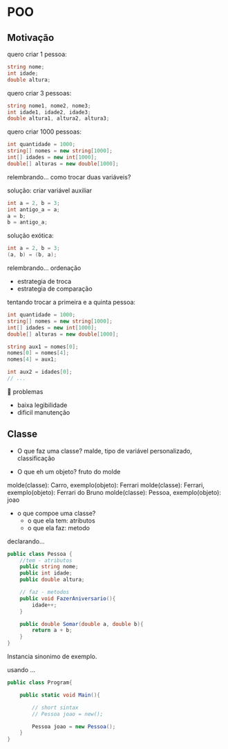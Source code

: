 # POO 

## Motivação 

quero criar 1 pessoa: 

```cs
string nome;
int idade;
double altura;
```

quero criar 3 pessoas:

```cs
string nome1, nome2, nome3;
int idade1, idade2, idade3;
double altura1, altura2, altura3;
```

quero criar 1000 pessoas:

```cs
int quantidade = 1000;
string[] nomes = new string[1000];
int[] idades = new int[1000];
double[] alturas = new double[1000];
```

relembrando... como trocar duas variáveis? 

solução: criar variável auxiliar

```cs
int a = 2, b = 3;
int antigo_a = a;
a = b;
b = antigo_a;
```

solução exótica:

```cs 
int a = 2, b = 3;
(a, b) = (b, a);
```

relembrando... ordenação

- estrategia de troca
- estrategia de comparação

tentando trocar a primeira e a quinta pessoa:

```cs
int quantidade = 1000;
string[] nomes = new string[1000];
int[] idades = new int[1000];
double[] alturas = new double[1000];

string aux1 = nomes[0];
nomes[0] = nomes[4];
nomes[4] = aux1;

int aux2 = idades[0];
// ...
```

🔴 problemas

- baixa legibilidade
- dificil manutenção

## Classe

- O que faz uma classe?
malde, tipo de variável personalizado, classificação

- O que eh um objeto?
fruto do molde

molde(classe): Carro, exemplo(objeto): Ferrari
molde(classe): Ferrari, exemplo(objeto): Ferrari do Bruno
molde(classe): Pessoa, exemplo(objeto): joao

- o que compoe uma classe?
    - o que ela tem: atributos
    - o que ela faz: metodo

declarando...

```cs
public class Pessoa {
    //tem - atributos
    public string nome;
    public int idade;
    public double altura;

    // faz - metodos
    public void FazerAniversario(){
        idade++;
    }

    public double Somar(double a, double b){
        return a + b;
    }
}
```

Instancia sinonimo de exemplo.

usando ...

```cs
public class Program{

    public static void Main(){

        // short sintax
        // Pessoa joao = new();

        Pessoa joao = new Pessoa();
    }
}
```